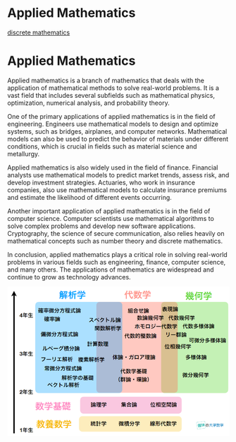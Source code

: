 # Applied Mathematics

[discrete mathematics](Applied%20Mathematics%20d6fff43380514dfba40a2bcd963f0e01/discrete%20mathematics%2099275895b74646288f242e99901ed0fe.md)

# Applied Mathematics

Applied mathematics is a branch of mathematics that deals with the application of mathematical methods to solve real-world problems. It is a vast field that includes several subfields such as mathematical physics, optimization, numerical analysis, and probability theory.

One of the primary applications of applied mathematics is in the field of engineering. Engineers use mathematical models to design and optimize systems, such as bridges, airplanes, and computer networks. Mathematical models can also be used to predict the behavior of materials under different conditions, which is crucial in fields such as material science and metallurgy.

Applied mathematics is also widely used in the field of finance. Financial analysts use mathematical models to predict market trends, assess risk, and develop investment strategies. Actuaries, who work in insurance companies, also use mathematical models to calculate insurance premiums and estimate the likelihood of different events occurring.

Another important application of applied mathematics is in the field of computer science. Computer scientists use mathematical algorithms to solve complex problems and develop new software applications. Cryptography, the science of secure communication, also relies heavily on mathematical concepts such as number theory and discrete mathematics.

In conclusion, applied mathematics plays a critical role in solving real-world problems in various fields such as engineering, finance, computer science, and many others. The applications of mathematics are widespread and continue to grow as technology advances.

![Untitled](Applied%20Mathematics%20d6fff43380514dfba40a2bcd963f0e01/Untitled.png)
